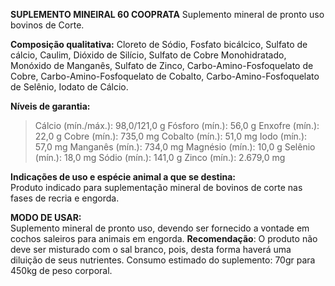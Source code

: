 ﻿**SUPLEMENTO MINEIRAL 60 COOPRATA**
Suplemento mineral de pronto uso bovinos de Corte.
 
**Composição qualitativa:**
Cloreto de Sódio, Fosfato bicálcico, Sulfato de cálcio, Caulim, Dióxido de Silício, Sulfato de Cobre Monohidratado, Monóxido de Manganês, Sulfato de Zinco, Carbo-Amino-Fosfoquelato de Cobre, Carbo-Amino-Fosfoquelato de Cobalto, Carbo-Amino-Fosfoquelato de Selênio, Iodato de Cálcio.

**Níveis de garantia:**  
>Cálcio (mín./máx.): 98,0/121,0 g
>Fósforo (mín.): 56,0 g
>Enxofre (mín.): 22,0 g
>Cobre (mín.): 735,0 mg
>Cobalto (mín.): 51,0 mg
>Iodo (mín.): 57,0 mg
>Manganês (mín.): 734,0 mg
>Magnésio (mín.): 10,0 g
>Selênio (mín.): 18,0 mg
>Sódio (mín.): 141,0 g
>Zinco (mín.): 2.679,0 mg

**Indicações de uso e espécie animal a que se destina:**    
Produto indicado para suplementação mineral de bovinos de corte nas fases de recria e engorda.

**MODO DE USAR:**    
Suplemento mineral de pronto uso, devendo ser fornecido a vontade em cochos saleiros para animais em engorda.
**Recomendação**: 
O produto não deve ser misturado com o sal branco, pois, desta forma haverá uma diluição de seus nutrientes. Consumo estimado do suplemento: 70gr para 450kg de peso corporal.


